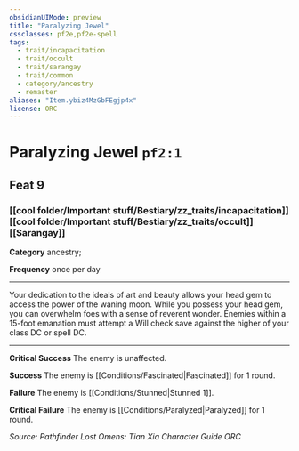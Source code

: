```yaml
---
obsidianUIMode: preview
title: "Paralyzing Jewel"
cssclasses: pf2e,pf2e-spell
tags:
  - trait/incapacitation
  - trait/occult
  - trait/sarangay
  - trait/common
  - category/ancestry
  - remaster
aliases: "Item.ybiz4MzGbFEgjp4x"
license: ORC
---
```

# Paralyzing Jewel `pf2:1`
## Feat 9
### [[cool folder/Important stuff/Bestiary/zz_traits/incapacitation]][[cool folder/Important stuff/Bestiary/zz_traits/occult]][[Sarangay]]

**Category** ancestry; 




**Frequency** once per day

* * *

Your dedication to the ideals of art and beauty allows your head gem to access the power of the waning moon. While you possess your head gem, you can overwhelm foes with a sense of reverent wonder. Enemies within a 15-foot emanation must attempt a Will check save against the higher of your class DC or spell DC.

* * *

**Critical Success** The enemy is unaffected.

**Success** The enemy is [[Conditions/Fascinated|Fascinated]] for 1 round.

**Failure** The enemy is [[Conditions/Stunned|Stunned 1]].

**Critical Failure** The enemy is [[Conditions/Paralyzed|Paralyzed]] for 1 round.

*Source: Pathfinder Lost Omens: Tian Xia Character Guide*
*ORC*